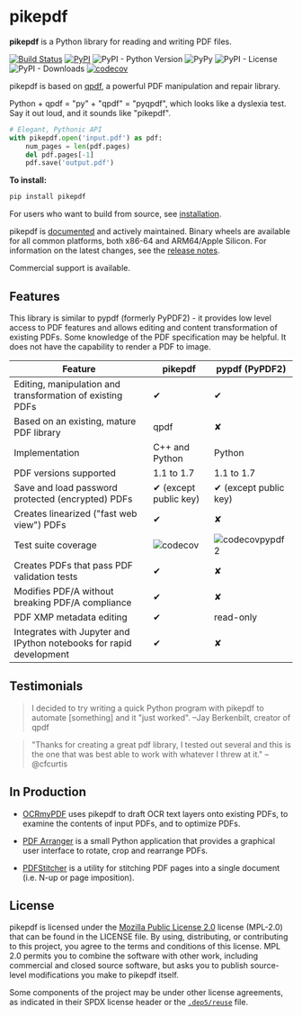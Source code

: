 <!-- SPDX-FileCopyrightText: 2022 James R. Barlow -->
<!-- SPDX-License-Identifier: MPL-2.0 -->

pikepdf
=======

**pikepdf** is a Python library for reading and writing PDF files.

[![Build Status](https://github.com/pikepdf/pikepdf/actions/workflows/build.yml/badge.svg)](https://github.com/pikepdf/pikepdf/actions/workflows/build.yml) [![PyPI](https://img.shields.io/pypi/v/pikepdf.svg)](https://pypi.org/project/pikepdf/) ![PyPI - Python Version](https://img.shields.io/pypi/pyversions/pikepdf) ![PyPy](https://img.shields.io/badge/3.9-blue) ![PyPI - License](https://img.shields.io/pypi/l/pikepdf) ![PyPI - Downloads](https://img.shields.io/pypi/dm/pikepdf)  [![codecov](https://codecov.io/gh/pikepdf/pikepdf/branch/main/graph/badge.svg?token=8FJ755317J)](https://codecov.io/gh/pikepdf/pikepdf)

pikepdf is based on [qpdf](https://github.com/qpdf/qpdf), a powerful PDF manipulation and repair library.

Python + qpdf = "py" + "qpdf" = "pyqpdf", which looks like a dyslexia test. Say it out loud, and it sounds like "pikepdf".

```python
# Elegant, Pythonic API
with pikepdf.open('input.pdf') as pdf:
    num_pages = len(pdf.pages)
    del pdf.pages[-1]
    pdf.save('output.pdf')
```

**To install:**

```bash
pip install pikepdf
```

For users who want to build from source, see [installation](https://pikepdf.readthedocs.io/en/latest/index.html).

pikepdf is [documented](https://pikepdf.readthedocs.io/en/latest/index.html) and actively maintained. Binary wheels are available for all common platforms, both x86-64 and ARM64/Apple Silicon. For information on the latest changes, see the [release notes](https://pikepdf.readthedocs.io/en/latest/releasenotes/index.html).

Commercial support is available.

Features
--------

This library is similar to pypdf (formerly PyPDF2) - it provides low level access to PDF features and allows editing and content transformation of existing PDFs. Some knowledge of the PDF specification may be helpful. It does not have the capability to render a PDF to image.

| **Feature**                                                         | **pikepdf**           | **pypdf** (PyPDF2)                        |
| ------------------------------------------------------------------- |-----------------------| ----------------------------------------- |
| Editing, manipulation and transformation of existing PDFs           | ✔                     | ✔                                         |
| Based on an existing, mature PDF library                            | qpdf                  | ✘                                         |
| Implementation                                                      | C++ and Python        | Python                                    |
| PDF versions supported                                              | 1.1 to 1.7            | 1.1 to 1.7                                |
| Save and load password protected (encrypted) PDFs                   | ✔ (except public key) | ✔ (except public key)                     |
| Creates linearized ("fast web view") PDFs                           | ✔                     | ✘                                         |
| Test suite coverage                                                 | ![codecov][codecov]   | ![codecovpypdf2][codecovpypdf]            |
| Creates PDFs that pass PDF validation tests                         | ✔                     | ✘                                         |
| Modifies PDF/A without breaking PDF/A compliance                    | ✔                     | ✘                                         |
| PDF XMP metadata editing                                            | ✔                     | read-only                                 |
| Integrates with Jupyter and IPython notebooks for rapid development | ✔                     | ✘                                         |

[codecov]: https://codecov.io/gh/pikepdf/pikepdf/branch/main/graph/badge.svg?token=8FJ755317J

[codecovpypdf]: https://codecov.io/gh/py-pdf/pypdf/branch/main/graph/badge.svg?token=id42cGNZ5Z

Testimonials
------------

> I decided to try writing a quick Python program with pikepdf to automate [something] and it "just worked". –Jay Berkenbilt, creator of qpdf

> "Thanks for creating a great pdf library, I tested out several and this is the one that was best able to work with whatever I threw at it." –@cfcurtis

In Production
-------------

* [OCRmyPDF](https://github.com/ocrmypdf/OCRmyPDF) uses pikepdf to draft OCR text layers onto existing PDFs, to examine the contents of input PDFs, and to optimize PDFs.

* [PDF Arranger](https://github.com/jeromerobert/pdfarranger) is a small Python application that provides a graphical user interface to rotate, crop and rearrange PDFs.

* [PDFStitcher](https://github.com/cfcurtis/sewingutils) is a utility for stitching PDF pages into a single document (i.e. N-up or page imposition).

License
-------

pikepdf is licensed under the [Mozilla Public License 2.0](https://www.mozilla.org/en-US/MPL/2.0/) license (MPL-2.0) that can be found in the LICENSE file. By using, distributing, or contributing to this project, you agree to the terms and conditions of this license. MPL 2.0 permits you to combine the software with other work, including commercial and closed source software, but asks you to publish source-level modifications you make to pikepdf itself.

Some components of the project may be under other license agreements, as indicated in their SPDX license header or the [`.dep5/reuse`](REUSE) file.
